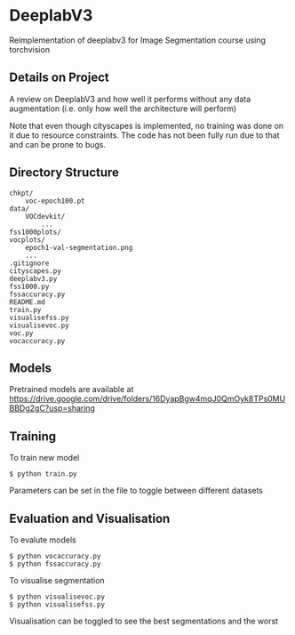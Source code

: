 # DeeplabV3
Reimplementation of deeplabv3 for Image Segmentation course using torchvision 

## Details on Project
A review on DeeplabV3 and how well it performs without any data augmentation (i.e. only how well the architecture will perform)

Note that even though cityscapes is implemented, no training was done on it due to resource constraints. The code has not been fully run due to that and can be prone to bugs.

## Directory Structure
```
chkpt/
    voc-epoch100.pt
data/
    VOCdevkit/
        ...
fss1000plots/
vocplots/
    epoch1-val-segmentation.png
    ...
.gitignore
cityscapes.py
deeplabv3.py
fss1000.py
fssaccuracy.py
README.md
train.py
visualisefss.py
visualisevoc.py
voc.py
vocaccuracy.py
```

## Models
Pretrained models are available at https://drive.google.com/drive/folders/16DyapBgw4mqJ0QmOyk8TPs0MUBBDg2gC?usp=sharing

## Training
To train new model
```
$ python train.py
```
Parameters can be set in the file to toggle between different datasets

## Evaluation and Visualisation
To evalute models
```
$ python vocaccuracy.py
$ python fssaccuracy.py
```

To visualise segmentation
```
$ python visualisevoc.py
$ python visualisefss.py
```
Visualisation can be toggled to see the best segmentations and the worst